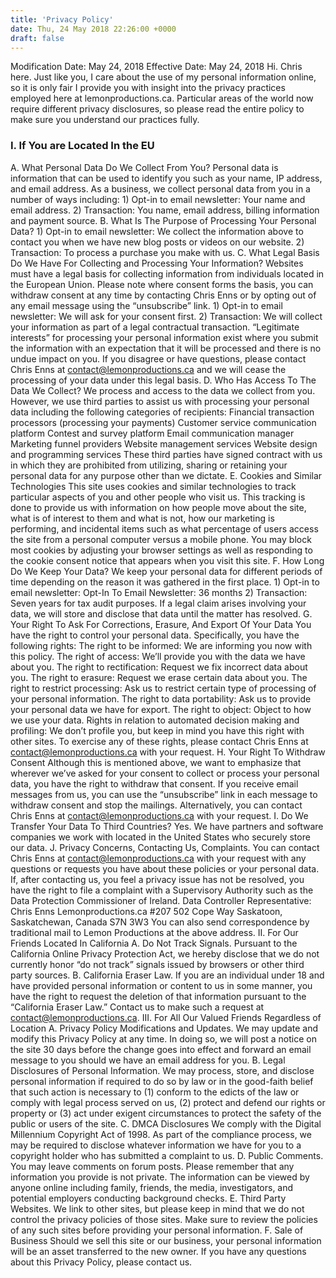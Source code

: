 ```yaml
---
title: 'Privacy Policy'
date: Thu, 24 May 2018 22:26:00 +0000
draft: false
---
```


Modification Date: May 24, 2018 Effective Date: May 24, 2018 Hi. Chris here. Just like you, I care about the use of my personal information online, so it is only fair I provide you with insight into the privacy practices employed here at lemonproductions.ca. Particular areas of the world now require different privacy disclosures, so please read the entire policy to make sure you understand our practices fully.

### I. If You are Located In the EU

A. What Personal Data Do We Collect From You? Personal data is information that can be used to identify you such as your name, IP address, and email address. As a business, we collect personal data from you in a number of ways including: 1) Opt-in to email newsletter: Your name and email address. 2) Transaction: You name, email address, billing information and payment source. B. What Is The Purpose of Processing Your Personal Data? 1) Opt-in to email newsletter: We collect the information above to contact you when we have new blog posts or videos on our website. 2) Transaction: To process a purchase you make with us. C. What Legal Basis Do We Have For Collecting and Processing Your Information? Websites must have a legal basis for collecting information from individuals located in the European Union. Please note where consent forms the basis, you can withdraw consent at any time by contacting Chris Enns or by opting out of any email message using the “unsubscribe” link. 1) Opt-in to email newsletter: We will ask for your consent first. 2) Transaction: We will collect your information as part of a legal contractual transaction. “Legitimate interests” for processing your personal information exist where you submit the information with an expectation that it will be processed and there is no undue impact on you. If you disagree or have questions, please contact Chris Enns at contact@lemonproductions.ca and we will cease the processing of your data under this legal basis. D. Who Has Access To The Data We Collect? We process and access to the data we collect from you. However, we use third parties to assist us with processing your personal data including the following categories of recipients: Financial transaction processors (processing your payments) Customer service communication platform Contest and survey platform Email communication manager Marketing funnel providers Website management services Website design and programming services These third parties have signed contract with us in which they are prohibited from utilizing, sharing or retaining your personal data for any purpose other than we dictate. E. Cookies and Similar Technologies This site uses cookies and similar technologies to track particular aspects of you and other people who visit us. This tracking is done to provide us with information on how people move about the site, what is of interest to them and what is not, how our marketing is performing, and incidental items such as what percentage of users access the site from a personal computer versus a mobile phone. You may block most cookies by adjusting your browser settings as well as responding to the cookie consent notice that appears when you visit this site. F. How Long Do We Keep Your Data? We keep your personal data for different periods of time depending on the reason it was gathered in the first place. 1) Opt-in to email newsletter: Opt-In To Email Newsletter: 36 months 2) Transaction: Seven years for tax audit purposes. If a legal claim arises involving your data, we will store and disclose that data until the matter has resolved. G. Your Right To Ask For Corrections, Erasure, And Export Of Your Data You have the right to control your personal data. Specifically, you have the following rights: The right to be informed: We are informing you now with this policy. The right of access: We’ll provide you with the data we have about you. The right to rectification: Request we fix incorrect data about you. The right to erasure: Request we erase certain data about you. The right to restrict processing: Ask us to restrict certain type of processing of your personal information. The right to data portability: Ask us to provide your personal data we have for export. The right to object: Object to how we use your data. Rights in relation to automated decision making and profiling: We don’t profile you, but keep in mind you have this right with other sites. To exercise any of these rights, please contact Chris Enns at contact@lemonproductions.ca with your request. H. Your Right To Withdraw Consent Although this is mentioned above, we want to emphasize that wherever we’ve asked for your consent to collect or process your personal data, you have the right to withdraw that consent. If you receive email messages from us, you can use the “unsubscribe” link in each message to withdraw consent and stop the mailings. Alternatively, you can contact Chris Enns at contact@lemonproductions.ca with your request. I. Do We Transfer Your Data To Third Countries? Yes. We have partners and software companies we work with located in the United States who securely store our data. J. Privacy Concerns, Contacting Us, Complaints. You can contact Chris Enns at contact@lemonproductions.ca with your request with any questions or requests you have about these policies or your personal data. If, after contacting us, you feel a privacy issue has not be resolved, you have the right to file a complaint with a Supervisory Authority such as the Data Protection Commissioner of Ireland. Data Controller Representative: Chris Enns Lemonproductions.ca #207 502 Cope Way Saskatoon, Saskatchewan, Canada S7N 3W3 You can also send correspondence by traditional mail to Lemon Productions at the above address. II. For Our Friends Located In California A. Do Not Track Signals. Pursuant to the California Online Privacy Protection Act, we hereby disclose that we do not currently honor “do not track” signals issued by browsers or other third party sources. B. California Eraser Law. If you are an individual under 18 and have provided personal information or content to us in some manner, you have the right to request the deletion of that information pursuant to the “California Eraser Law.” Contact us to make such a request at contact@lemonproductions.ca. III. For All Our Valued Friends Regardless of Location A. Privacy Policy Modifications and Updates. We may update and modify this Privacy Policy at any time. In doing so, we will post a notice on the site 30 days before the change goes into effect and forward an email message to you should we have an email address for you. B. Legal Disclosures of Personal Information. We may process, store, and disclose personal information if required to do so by law or in the good-faith belief that such action is necessary to (1) conform to the edicts of the law or comply with legal process served on us, (2) protect and defend our rights or property or (3) act under exigent circumstances to protect the safety of the public or users of the site. C. DMCA Disclosures We comply with the Digital Millennium Copyright Act of 1998. As part of the compliance process, we may be required to disclose whatever information we have for you to a copyright holder who has submitted a complaint to us. D. Public Comments. You may leave comments on forum posts. Please remember that any information you provide is not private. The information can be viewed by anyone online including family, friends, the media, investigators, and potential employers conducting background checks. E. Third Party Websites. We link to other sites, but please keep in mind that we do not control the privacy policies of those sites. Make sure to review the policies of any such sites before providing your personal information. F. Sale of Business Should we sell this site or our business, your personal information will be an asset transferred to the new owner. If you have any questions about this Privacy Policy, please contact us.